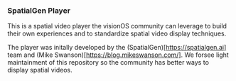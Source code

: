 ### SpatialGen Player

This is a spatial video player the visionOS community can leverage to build their own experiences and to standardize spatial video display techniques. 

The player was initally developed by the (SpatialGen)[https://spatialgen.ai] team and (Mike Swanson)[https://blog.mikeswanson.com/]. We forsee light maintainment of this repository so the community has better ways to display spatial videos. 


